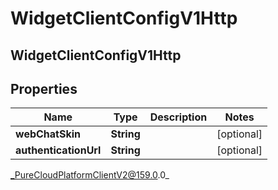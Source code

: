 # WidgetClientConfigV1Http

## WidgetClientConfigV1Http

## Properties

|Name | Type | Description | Notes|
|------------ | ------------- | ------------- | -------------|
| **webChatSkin** | **String** |  | [optional] |
| **authenticationUrl** | **String** |  | [optional] |



_PureCloudPlatformClientV2@159.0.0_
